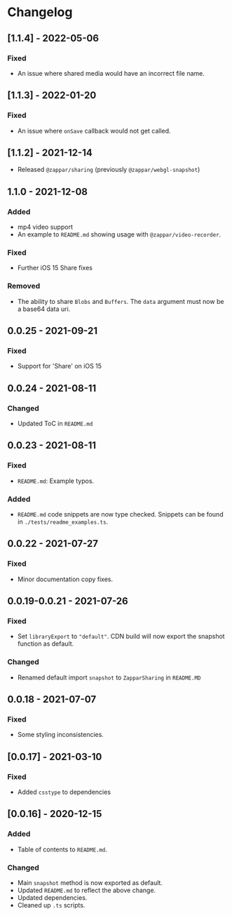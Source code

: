 # Changelog

## [1.1.4] - 2022-05-06

### Fixed

- An issue where shared media would have an incorrect file name.

## [1.1.3] - 2022-01-20

### Fixed

- An issue where `onSave` callback would not get called.

## [1.1.2] - 2021-12-14

- Released `@zappar/sharing` (previously `@zappar/webgl-snapshot`)

## 1.1.0 - 2021-12-08

### Added

- mp4 video support
- An example to `README.md` showing usage with `@zappar/video-recorder`.

### Fixed

- Further iOS 15 Share fixes

### Removed

- The ability to share `Blobs` and `Buffers`. The `data` argument must now be a base64 data uri.

## 0.0.25 - 2021-09-21

### Fixed

- Support for 'Share' on iOS 15

## 0.0.24 - 2021-08-11

### Changed

- Updated ToC in `README.md`

## 0.0.23 - 2021-08-11

### Fixed

- `README.md`: Example typos.

### Added

- `README.md` code snippets are now type checked. Snippets can be found in `./tests/readme_examples.ts`.

## 0.0.22 - 2021-07-27

### Fixed

- Minor documentation copy fixes.

## 0.0.19-0.0.21 - 2021-07-26

### Fixed

- Set `libraryExport` to `"default"`. CDN build will now export the snapshot function as default.

### Changed

- Renamed default import `snapshot` to `ZapparSharing` in `README.MD`

## 0.0.18 - 2021-07-07

### Fixed

- Some styling inconsistencies.

## [0.0.17] - 2021-03-10

### Fixed

- Added `csstype` to dependencies

## [0.0.16] - 2020-12-15

### Added

- Table of contents to `README.md`.

### Changed

- Main `snapshot` method is now exported as default.
- Updated `README.md` to reflect the above change.
- Updated dependencies.
- Cleaned up `.ts` scripts.
